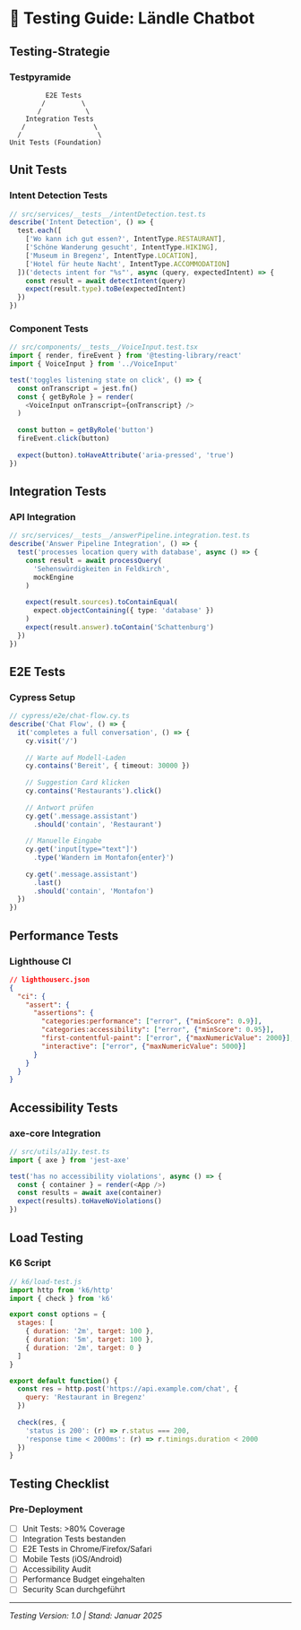 # 🧪 Testing Guide: Ländle Chatbot

## Testing-Strategie

### Testpyramide
```
         E2E Tests
        /         \
       /           \
    Integration Tests
   /                 \
  /                   \
Unit Tests (Foundation)
```

## Unit Tests

### Intent Detection Tests
```typescript
// src/services/__tests__/intentDetection.test.ts
describe('Intent Detection', () => {
  test.each([
    ['Wo kann ich gut essen?', IntentType.RESTAURANT],
    ['Schöne Wanderung gesucht', IntentType.HIKING],
    ['Museum in Bregenz', IntentType.LOCATION],
    ['Hotel für heute Nacht', IntentType.ACCOMMODATION]
  ])('detects intent for "%s"', async (query, expectedIntent) => {
    const result = await detectIntent(query)
    expect(result.type).toBe(expectedIntent)
  })
})
```

### Component Tests
```typescript
// src/components/__tests__/VoiceInput.test.tsx
import { render, fireEvent } from '@testing-library/react'
import { VoiceInput } from '../VoiceInput'

test('toggles listening state on click', () => {
  const onTranscript = jest.fn()
  const { getByRole } = render(
    <VoiceInput onTranscript={onTranscript} />
  )
  
  const button = getByRole('button')
  fireEvent.click(button)
  
  expect(button).toHaveAttribute('aria-pressed', 'true')
})
```

## Integration Tests

### API Integration
```typescript
// src/services/__tests__/answerPipeline.integration.test.ts
describe('Answer Pipeline Integration', () => {
  test('processes location query with database', async () => {
    const result = await processQuery(
      'Sehenswürdigkeiten in Feldkirch',
      mockEngine
    )
    
    expect(result.sources).toContainEqual(
      expect.objectContaining({ type: 'database' })
    )
    expect(result.answer).toContain('Schattenburg')
  })
})
```

## E2E Tests

### Cypress Setup
```typescript
// cypress/e2e/chat-flow.cy.ts
describe('Chat Flow', () => {
  it('completes a full conversation', () => {
    cy.visit('/')
    
    // Warte auf Modell-Laden
    cy.contains('Bereit', { timeout: 30000 })
    
    // Suggestion Card klicken
    cy.contains('Restaurants').click()
    
    // Antwort prüfen
    cy.get('.message.assistant')
      .should('contain', 'Restaurant')
    
    // Manuelle Eingabe
    cy.get('input[type="text"]')
      .type('Wandern im Montafon{enter}')
    
    cy.get('.message.assistant')
      .last()
      .should('contain', 'Montafon')
  })
})
```

## Performance Tests

### Lighthouse CI
```json
// lighthouserc.json
{
  "ci": {
    "assert": {
      "assertions": {
        "categories:performance": ["error", {"minScore": 0.9}],
        "categories:accessibility": ["error", {"minScore": 0.95}],
        "first-contentful-paint": ["error", {"maxNumericValue": 2000}],
        "interactive": ["error", {"maxNumericValue": 5000}]
      }
    }
  }
}
```

## Accessibility Tests

### axe-core Integration
```typescript
// src/utils/a11y.test.ts
import { axe } from 'jest-axe'

test('has no accessibility violations', async () => {
  const { container } = render(<App />)
  const results = await axe(container)
  expect(results).toHaveNoViolations()
})
```

## Load Testing

### K6 Script
```javascript
// k6/load-test.js
import http from 'k6/http'
import { check } from 'k6'

export const options = {
  stages: [
    { duration: '2m', target: 100 },
    { duration: '5m', target: 100 },
    { duration: '2m', target: 0 }
  ]
}

export default function() {
  const res = http.post('https://api.example.com/chat', {
    query: 'Restaurant in Bregenz'
  })
  
  check(res, {
    'status is 200': (r) => r.status === 200,
    'response time < 2000ms': (r) => r.timings.duration < 2000
  })
}
```

## Testing Checklist

### Pre-Deployment
- [ ] Unit Tests: >80% Coverage
- [ ] Integration Tests bestanden
- [ ] E2E Tests in Chrome/Firefox/Safari
- [ ] Mobile Tests (iOS/Android)
- [ ] Accessibility Audit
- [ ] Performance Budget eingehalten
- [ ] Security Scan durchgeführt

---
*Testing Version: 1.0 | Stand: Januar 2025*